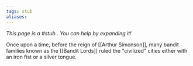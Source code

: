 ```yaml
---
tags: stub
aliases:
---
```


*This page is a #stub . You can help by expanding it!*

Once upon a time, before the reign of [[Arthur Simonson]], many bandit families known as the [[Bandit Lords]] ruled the "civilized" cities either with an iron fist or a silver tongue.